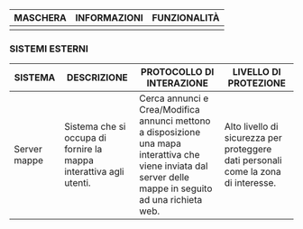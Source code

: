 |MASCHERA|INFORMAZIONI|FUNZIONALITÀ|
|--------|------------|------------|
| | | |


### SISTEMI ESTERNI
|SISTEMA|DESCRIZIONE|PROTOCOLLO DI INTERAZIONE|LIVELLO DI PROTEZIONE|
|-------|-----------|-------------------------|---------------------|
|Server mappe| Sistema che si occupa di fornire la mappa interattiva agli utenti.|Cerca annunci e Crea/Modifica annunci mettono a disposizione una mapa interattiva che viene inviata dal server delle mappe in seguito ad una richieta web. | Alto livello di sicurezza per proteggere dati personali come la zona di interesse.|
